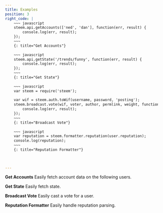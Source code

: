 ```yaml
---
title: Examples
position: 3
right_code: |
    ~~~ javascript
    steem.api.getAccounts(['ned', 'dan'], function(err, result) {
        console.log(err, result);
    });
    ~~~
    {: title="Get Accounts"} 
    
    ~~~ javascript
    steem.api.getState('/trends/funny', function(err, result) {
        console.log(err, result);
    });
    ~~~
    {: title="Get State"} 
    
    ~~~ javascript
    var steem = require('steem');
    
    var wif = steem.auth.toWif(username, password, 'posting');
    steem.broadcast.vote(wif, voter, author, permlink, weight, function(err, result) {
        console.log(err, result);
    });
    ~~~
    {: title="Broadcast Vote"} 
    
    ~~~ javascript
    var reputation = steem.formatter.reputation(user.reputation);
    console.log(reputation);
    ~~~
    {: title="Reputation Formatter"} 
   
        
            
---
```


**Get Accounts** Easily fetch account data on the following users. 

**Get State** Easily fetch state. 

**Broadcast Vote** Easily cast a vote for a user. 

**Reputation Formatter** Easily handle reputation parsing. 